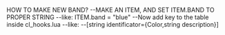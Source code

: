 HOW TO MAKE NEW BAND?
--MAKE AN ITEM, AND SET ITEM.BAND TO PROPER STRING
--like: ITEM.band = "blue"
--Now add key to the table inside cl_hooks.lua
--like:
--[string identificator={Color,string description}]